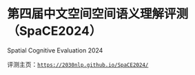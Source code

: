 # 第四届中文空间空间语义理解评测（SpaCE2024）
Spatial Cognitive Evaluation 2024

评测主页：<a href="https://2030nlp.github.io/SpaCE2024/" target="_blank">`https://2030nlp.github.io/SpaCE2024/`</a>
